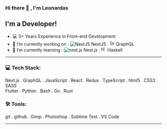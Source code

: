 ### Hi there 👋 , I'm Leonardas

## I'm a Developer!

- 💻 3+ Years Experience in Front-end Development
- 🔭 I’m currently working on : 
<img alt="NextJS" src="https://nextjs.org/static/favicon/favicon-16x16.png" /> NextJS . 
<img alt="GraphQL" src="https://graphql.org/img/logo.svg" height="16px" /> GraphQL
- 🌱 I’m currently learning : 
<img alt="nest.js" src="https://docs.nestjs.com/assets/favicons/favicon-16x16.png" /> Nest.js .
<img alt="Haskell" src="https://www.haskell.org/img/favicon.ico" height="16px" /> Haskell

---

### 💻 Tech Stack:

Next.js . GraphQL . JavaScript . React . Redux . TypeScript . html5 . CSS3 . SASS <br/>
Flutter . Python . Bash . Go . Rust

### 🛠 Tools:

git . github . Gimp . Photoshop . Sublime Text . VS Code

---

[telegram]: https://t.me/LeonardasN
[linkedin]: https://www.linkedin.com/in/leonardasf1
